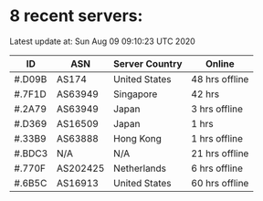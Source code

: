 # 8 recent servers:

Latest update at: Sun Aug 09 09:10:23 UTC 2020

| ID | ASN | Server Country | Online |
| -- | --- | -------------- | ------ |
| #.D09B | AS174 | United States | 48 hrs offline |
| #.7F1D | AS63949 | Singapore | 42 hrs |
| #.2A79 | AS63949 | Japan | 3 hrs offline |
| #.D369 | AS16509 | Japan | 1 hrs |
| #.33B9 | AS63888 | Hong Kong | 1 hrs offline |
| #.BDC3 | N/A | N/A | 21 hrs offline |
| #.770F | AS202425 | Netherlands | 6 hrs offline |
| #.6B5C | AS16913 | United States | 60 hrs offline |

